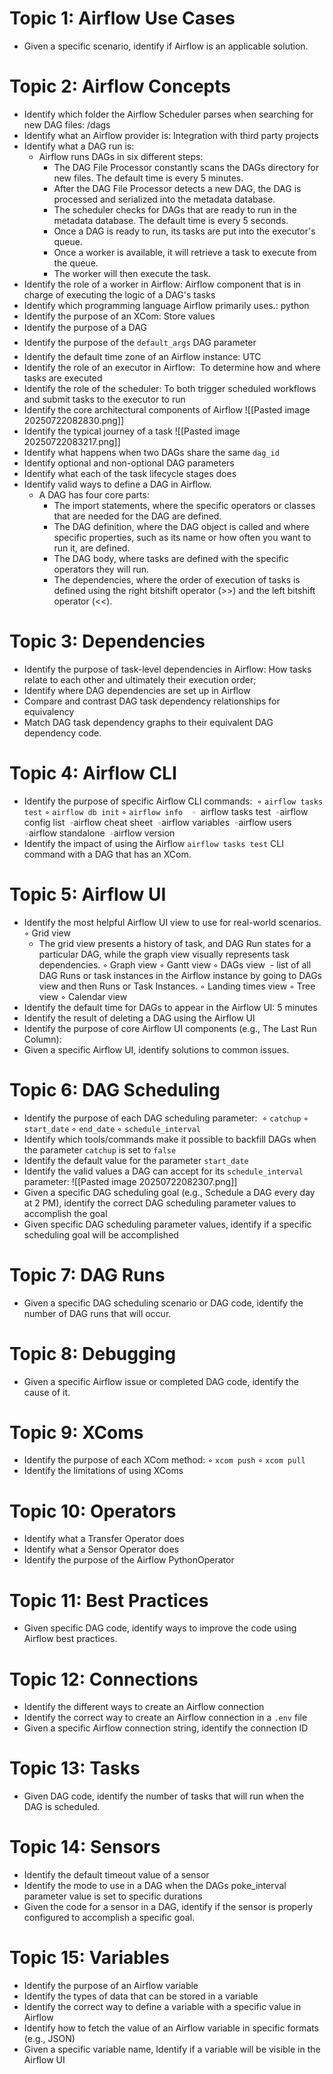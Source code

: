 # Topic 1: Airflow Use Cases 
- Given a specific scenario, identify if Airflow is an applicable solution. 
# Topic 2: Airflow Concepts 
- Identify which folder the Airflow Scheduler parses when searching for new DAG files: /dags
- Identify what an Airflow provider is: Integration with third party projects
- Identify what a DAG run is: 
	- Airflow runs DAGs in six different steps:
		- The DAG File Processor constantly scans the DAGs directory for new files. The default time is every 5 minutes.
		- After the DAG File Processor detects a new DAG, the DAG is processed and serialized into the metadata database.
		- The scheduler checks for DAGs that are ready to run in the metadata database. The default time is every 5 seconds.
		- Once a DAG is ready to run, its tasks are put into the executor's queue.
		- Once a worker is available, it will retrieve a task to execute from the queue.
		- The worker will then execute the task.
- Identify the role of a worker in Airflow: Airflow component that is in charge of executing the logic of a DAG's tasks
- Identify which programming language Airflow primarily uses.: python
- Identify the purpose of an XCom: Store values 
- Identify the purpose of a DAG 
- Identify the purpose of the `default_args` DAG parameter 
- Identify the default time zone of an Airflow instance: UTC
- Identify the role of an executor in Airflow:  To determine how and where tasks are executed
- Identify the role of the scheduler: To both trigger scheduled workflows and submit tasks to the executor to run
- Identify the core architectural components of Airflow
![[Pasted image 20250722082830.png]]
- Identify the typical journey of a task ![[Pasted image 20250722083217.png]]
- Identify what happens when two DAGs share the same `dag_id`
- Identify optional and non-optional DAG parameters
- Identify what each of the task lifecycle stages does
- Identify valid ways to define a DAG in Airflow. 
	- A DAG has four core parts:
		- The import statements, where the specific operators or classes that are needed for the DAG are defined.
		- The DAG definition, where the DAG object is called and where specific properties, such as its name or how often you want to run it, are defined.
		- The DAG body, where tasks are defined with the specific operators they will run.
		- The dependencies, where the order of execution of tasks is defined using the right bitshift operator (>>) and the left bitshift operator (<<).
# Topic 3: Dependencies
- Identify the purpose of task-level dependencies in Airflow: How tasks relate to each other and ultimately their execution order;
- Identify where DAG dependencies are set up in Airflow
- Compare and contrast DAG task dependency relationships for equivalency
- Match DAG task dependency graphs to their equivalent DAG dependency code. 
# Topic 4: Airflow CLI 
- Identify the purpose of specific Airflow CLI commands: 
	◦ `airflow tasks test` 
	◦ `airflow db init` 
	◦ `airflow info 
	◦ `airflow tasks test` 
	◦ `airflow config list` 
	◦ `airflow cheat sheet` 
	◦ `airflow variables` 
	◦ `airflow users` 
	◦ `airflow standalone` 
	◦ `airflow version 
-  Identify the impact of using the Airflow `airflow tasks test` CLI command with a DAG that has an XCom.  
# Topic 5: Airflow UI 
-  Identify the most helpful Airflow UI view to use for real-world scenarios. 
	◦ Grid view 
	- The grid view presents a history of task, and DAG Run states for a particular DAG, while the graph view visually represents task dependencies.
	◦ Graph view 
	◦ Gantt view 
	◦ DAGs view 
	 - list of all DAG Runs or task instances in the Airflow instance by going to DAGs view and then Runs or Task Instances.
	◦ Landing times view 
	◦ Tree view 
	◦ Calendar view 
- Identify the default time for DAGs to appear in the Airflow UI: 5 minutes
- Identify the result of deleting a DAG using the Airflow UI
- Identify the purpose of core Airflow UI components (e.g., The Last Run Column): 
- Given a specific Airflow UI, identify solutions to common issues.
# Topic 6: DAG Scheduling 
- Identify the purpose of each DAG scheduling parameter:  
	◦ `catchup` 
	◦ `start_date` 
	◦ `end_date` 
	◦ `schedule_interval` 
- Identify which tools/commands make it possible to backfill DAGs when the parameter `catchup` is set to `false`
- Identify the default value for the parameter `start_date`
- Identify the valid values a DAG can accept for its `schedule_interval` parameter: ![[Pasted image 20250722082307.png]]
- Given a specific DAG scheduling goal (e.g., Schedule a DAG every day at 2 PM), identify the correct DAG scheduling parameter values to accomplish the goal
- Given specific DAG scheduling parameter values, identify if a specific scheduling goal will be accomplished

# Topic 7: DAG Runs 
 - Given a specific DAG scheduling scenario or DAG code, identify the number of DAG runs that will occur. 
# Topic 8: Debugging 
- Given a specific Airflow issue or completed DAG code, identify the cause of it. 
# Topic 9: XComs 
- Identify the purpose of each XCom method: 
	◦ `xcom push` 
	◦ `xcom pull` 
- Identify the limitations of using XComs

# Topic 10: Operators 
 - Identify what a Transfer Operator does
 - Identify what a Sensor Operator does 
 - Identify the purpose of the Airflow PythonOperator 
# Topic 11: Best Practices 
 - Given specific DAG code, identify ways to improve the code using Airflow best practices. 
# Topic 12: Connections 
- Identify the different ways to create an Airflow connection 
- Identify the correct way to create an Airflow connection in a `.env` file 
- Given a specific Airflow connection string, identify the connection ID 
# Topic 13: Tasks 
- Given DAG code, identify the number of tasks that will run when the DAG is scheduled. 
# Topic 14: Sensors 
- Identify the default timeout value of a sensor
- Identify the mode to use in a DAG when the DAGs poke_interval parameter value is set to specific durations 
- Given the code for a sensor in a DAG, identify if the sensor is properly configured to accomplish a specific goal. 
# Topic 15: Variables 
- Identify the purpose of an Airflow variable
- Identify the types of data that can be stored in a variable 
- Identify the correct way to define a variable with a specific value in Airflow 
- Identify how to fetch the value of an Airflow variable in specific formats (e.g., JSON)
- Given a specific variable name, Identify if a variable will be visible in the Airflow UI